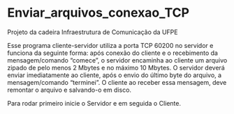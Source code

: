 # Enviar_arquivos_conexao_TCP
Projeto da cadeira Infraestrutura de Comunicação da UFPE

Esse programa cliente-servidor utiliza a porta TCP 60200 no servidor e funciona da seguinte forma: após conexão do cliente e o recebimento da mensagem/comando “comece”, o servidor encaminha ao cliente um arquivo zipado de pelo menos 2 Mbytes e no máximo  10 Mbytes.  O servidor deverá enviar imediatamente ao cliente, após o envio do último byte do arquivo, a mensagem/comando “terminei”. O cliente ao receber essa mensagem, deve remontar o arquivo e salvando-o em disco.

Para rodar primeiro inicie o Servidor e em seguida o Cliente.
